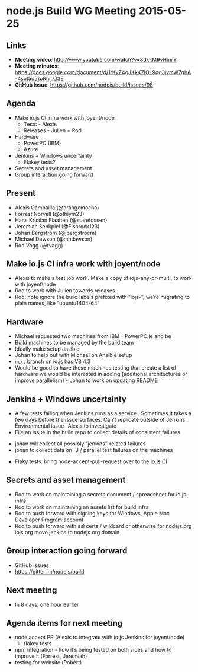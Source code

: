 # node.js Build WG Meeting 2015-05-25

## Links

* **Meeting video**: http://www.youtube.com/watch?v=8dxkM9vHmrY
* **Meeting minutes**: https://docs.google.com/document/d/1rKyZ4gJKkK7IOL9qg3jvmW7ghA-4sot5d51oRhr_Q3E
* **GitHub Issue**: https://github.com/nodejs/build/issues/98

## Agenda

* Make io.js CI infra work with joyent/node
  - Tests - Alexis
  - Releases - Julien + Rod
* Hardware
  - PowerPC (IBM)
  - Azure
* Jenkins + Windows uncertainty
  - Flakey tests?
* Secrets and asset management
* Group interaction going forward

## Present

* Alexis Campailla (@orangemocha)
* Forrest Norvell (@othiym23)
* Hans Kristian Flaatten (@starefossen)
* Jeremiah Senkpiel (@Fishrock123)
* Johan Bergström (@jbergstroem)
* Michael Dawson (@mhdawson)
* Rod Vagg (@rvagg)

## Make io.js CI infra work with joyent/node

* Alexis to make a test job work. Make a copy of iojs-any-pr-multi, to work with
  joyent\node
* Rod to work with Julien towards releases
* Rod: note ignore the build labels prefixed with “iojs-”, we’re migrating to
  plain names, like “ubuntu1404-64”

## Hardware

* Michael requested two machines from IBM - PowerPC le and be
* Build machines to be managed by the build team
* Ideally make setup ansible
* Johan to help out with Michael on Ansible setup
* `next` branch on io.js has V8 4.3
* Would be good to have these machines testing that create a list of hardware we
  would be interested in adding (additional architectures or improve
  parallelism) - Johan to work on updating README

## Jenkins + Windows uncertainty

* A few tests failing when Jenkins runs as a service . Sometimes it takes a few
  days before the issue surfaces. Can’t replicate outside of Jenkins .
  Environmental issue- Alexis to investigate
*  File an issue in the build repo to collect details of consistent failures
  - johan will collect all possibly “jenkins”-related failures
  - johan to collect data on -J / parallel test failures on the machines
* Flaky tests: bring node-accept-pull-request over to the io.js CI

## Secrets and asset management

* Rod to work on maintaining a secrets document / spreadsheet for io.js infra
* Rod to work on maintaining an assets list for build infra
* Rod to push forward with signing keys for Windows, Apple Mac Developer Program
  account
* Rod to push forward with ssl certs / wildcard or otherwise for nodejs.org
  iojs.org move jenkins to nodejs.org domain

## Group interaction going forward

* GitHub issues
* https://gitter.im/nodejs/build

## Next meeting

* In 8 days, one hour earlier

## Agenda items for next meeting

* node accept PR (Alexis to integrate with io.js Jenkins for joyent/node)
  - flakey tests
* npm integration - how it’s being tested on both sides and how to improve it
  (Forrest, Jeremiah)
* testing for website (Robert)
